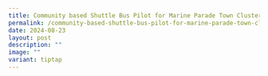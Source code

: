```yaml
---
title: Community based Shuttle Bus Pilot for Marine Parade Town Cluster
permalink: /community-based-shuttle-bus-pilot-for-marine-parade-town-cluster/
date: 2024-08-23
layout: post
description: ""
image: ""
variant: tiptap
---
```


